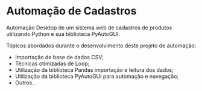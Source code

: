 # Automação de Cadastros

Automação Desktop de um sistema web de cadastros de produtos utilizando Python e sua biblioteca PyAutoGUI.

Tópicos abordados durante o desenvolvimento deste projeto de automação:

- Importação de base de dados CSV;
- Técnicas otimizadas de Loop;
- Utilização da biblioteca Pandas importação e leitura dos dados;
- Utilização da biblioteca PyAutoGUI para automação e navegação;
- Outros...
